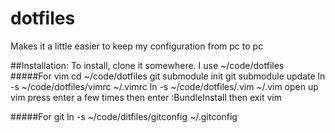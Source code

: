 dotfiles
========

Makes it a little easier to keep my configuration from pc to pc

##Installation:
To install, clone it somewhere. I use ~/code/dotfiles
#####For vim
     cd ~/code/dotfiles
     git submodule init
     git submodule update
     ln -s ~/code/dotfiles/vimrc ~/.vimrc
     ln -s ~/code/dotfiles/.vim ~/.vim
open up vim
press enter a few times then enter :BundleInstall 
then exit vim

#####For git
     ln -s ~/code/ditfiles/gitconfig ~/.gitconfig
